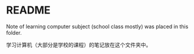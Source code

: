 # README

Note of learning computer subject (school class mostly) was placed in this folder.

学习计算机（大部分是学校的课程）的笔记放在这个文件夹中。